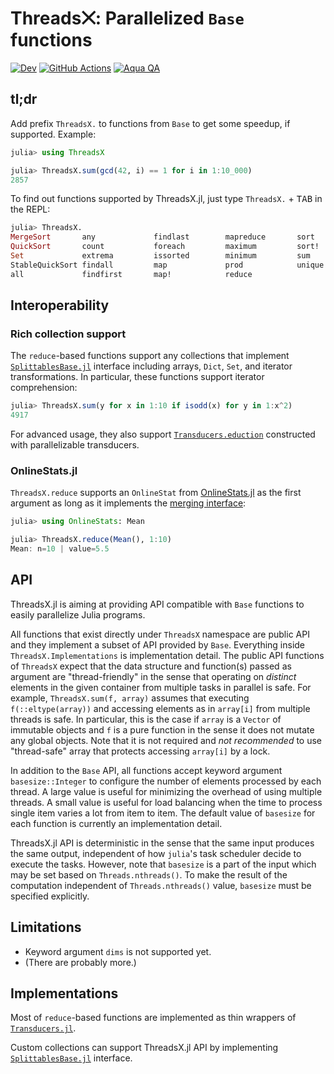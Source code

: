 # Threads⨉: Parallelized `Base` functions

[![Dev](https://img.shields.io/badge/docs-dev-blue.svg)](https://tkf.github.io/ThreadsX.jl/dev)
[![GitHub Actions](https://github.com/tkf/ThreadsX.jl/workflows/Run%20tests/badge.svg)](https://github.com/tkf/ThreadsX.jl/actions?query=workflow%3A%22Run+tests%22)
[![Aqua QA](https://img.shields.io/badge/Aqua.jl-%F0%9F%8C%A2-aqua.svg)](https://github.com/tkf/Aqua.jl)

## tl;dr

Add prefix `ThreadsX.` to functions from `Base` to get some speedup,
if supported.  Example:

```julia
julia> using ThreadsX

julia> ThreadsX.sum(gcd(42, i) == 1 for i in 1:10_000)
2857
```

To find out functions supported by ThreadsX.jl, just type
`ThreadsX.` + <kbd>TAB</kbd> in the REPL:

``````julia
julia> ThreadsX.
MergeSort       any             findlast        mapreduce       sort
QuickSort       count           foreach         maximum         sort!
Set             extrema         issorted        minimum         sum
StableQuickSort findall         map             prod            unique
all             findfirst       map!            reduce
``````

## Interoperability

### Rich collection support

The `reduce`-based functions support any collections that implement
[`SplittablesBase.jl`](https://github.com/JuliaFolds/SplittablesBase.jl)
interface including arrays, `Dict`, `Set`, and iterator
transformations.  In particular, these functions support iterator
comprehension:

```julia
julia> ThreadsX.sum(y for x in 1:10 if isodd(x) for y in 1:x^2)
4917
```

For advanced usage, they also support
[`Transducers.eduction`](https://juliafolds.github.io/Transducers.jl/dev/manual/#Transducers.eduction)
constructed with parallelizable transducers.

### OnlineStats.jl

`ThreadsX.reduce` supports an `OnlineStat` from
[OnlineStats.jl](https://github.com/joshday/OnlineStats.jl) as the
first argument as long as it implements the
[merging interface](https://github.com/joshday/OnlineStatsBase.jl#interface):

```julia
julia> using OnlineStats: Mean

julia> ThreadsX.reduce(Mean(), 1:10)
Mean: n=10 | value=5.5
```

## API

ThreadsX.jl is aiming at providing API compatible with `Base`
functions to easily parallelize Julia programs.

All functions that exist directly under `ThreadsX` namespace are
public API and they implement a subset of API provided by `Base`.
Everything inside `ThreadsX.Implementations` is implementation detail.
The public API functions of `ThreadsX` expect that the data structure
and function(s) passed as argument are "thread-friendly" in the sense
that operating on _distinct_ elements in the given container from
multiple tasks in parallel is safe. For example, `ThreadsX.sum(f,
array)` assumes that executing `f(::eltype(array))` and accessing
elements as in `array[i]` from multiple threads is safe.  In
particular, this is the case if `array` is a `Vector` of immutable
objects and `f` is a pure function in the sense it does not mutate any
global objects.  Note that it is not required and _not recommended_ to
use "thread-safe" array that protects accessing `array[i]` by a lock.

In addition to the `Base` API, all functions accept keyword argument
`basesize::Integer` to configure the number of elements processed by
each thread.  A large value is useful for minimizing the overhead of
using multiple threads.  A small value is useful for load balancing
when the time to process single item varies a lot from item to item.
The default value of `basesize` for each function is currently an
implementation detail.

ThreadsX.jl API is deterministic in the sense that the same input
produces the same output, independent of how `julia`'s task scheduler
decide to execute the tasks.  However, note that `basesize` is a part
of the input which may be set based on `Threads.nthreads()`.  To make
the result of the computation independent of `Threads.nthreads()`
value, `basesize` must be specified explicitly.

## Limitations

* Keyword argument `dims` is not supported yet.
* (There are probably more.)

## Implementations

Most of `reduce`-based functions are implemented as thin wrappers of
[`Transducers.jl`](https://github.com/JuliaFolds/Transducers.jl).

Custom collections can support ThreadsX.jl API by implementing
[`SplittablesBase.jl`](https://github.com/JuliaFolds/SplittablesBase.jl)
interface.
